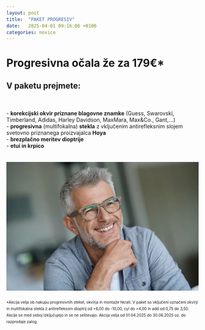 ```yaml
---
layout: post
title:  "PAKET PROGRESIV"
date:   2025-04-01 09:16:06 +0100
categories: novice
---
```

<body>
<h1><b>Progresivna očala že za 179€</b>*</h1>

<h2><b>V paketu prejmete:</b></h2> <br>
  <br>
  - <b>korekcijski okvir priznane blagovne znamke</b> (Guess, Swarovski, Timberland, Adidas, Harley Davidson, MaxMara, Max&Co., Gant,...)<br>
  - <b>progresivna</b> (multifokalna) <b>stekla</b> z vključenim antirefleksnim slojem svetovno priznanega proizvajalca <b>Hoya</b><br>
  - <b>brezplačno meritev dioptrije</b><br>
  - <b>etui in krpico</b><br>
<br>
<br>
<img src="/img/Paket-progresiv.webp" alt="Paket progresiv">
<br>
<br>
<font size="1">*Akcija velja ob nakupu progresivnih stekel, okvirja in montaže hkrati. V paket so vključeni označeni okvirji in multifokalna stekla z antirefleksom dioptrij od +6,00 do -10,00, cyl do +4,00 in add od 0,75 do 3,50. Akcije se med seboj izključujejo in se ne seštevajo. Akcija velja od 01.04.2025 do 30.06.2025 oz. do razprodaje zalog.</font>

</body>
